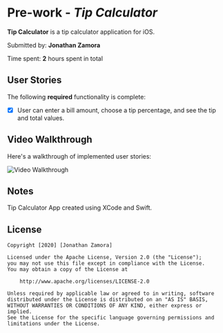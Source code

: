 # Pre-work - *Tip Calculator*

**Tip Calculator** is a tip calculator application for iOS.

Submitted by: **Jonathan Zamora**

Time spent: **2** hours spent in total

## User Stories

The following **required** functionality is complete:

* [x] User can enter a bill amount, choose a tip percentage, and see the tip and total values.

## Video Walkthrough

Here's a walkthrough of implemented user stories:

<img src='http://g.recordit.co/1r97FlLcyQ.gif' title='Tip Calculator Walkthrough' width='' alt='Video Walkthrough' />

## Notes

Tip Calculator App created using XCode and Swift.


## License

    Copyright [2020] [Jonathan Zamora]

    Licensed under the Apache License, Version 2.0 (the "License");
    you may not use this file except in compliance with the License.
    You may obtain a copy of the License at

        http://www.apache.org/licenses/LICENSE-2.0

    Unless required by applicable law or agreed to in writing, software
    distributed under the License is distributed on an "AS IS" BASIS,
    WITHOUT WARRANTIES OR CONDITIONS OF ANY KIND, either express or implied.
    See the License for the specific language governing permissions and
    limitations under the License.
